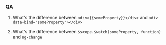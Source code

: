 ### QA

1. What's the difference between `<div>{{someProperty}}</div>` and `<div data-bind="someProperty"></div>`

2. What's the difference between `$scope.$watch(someProperty, function)` and `ng-change`